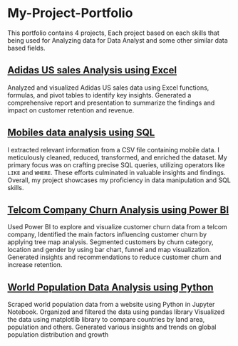 # My-Project-Portfolio
This portfolio contains 4 projects, Each project based on each skills that being used for Analyzing data for Data Analyst and some other similar data based fields.

## [Adidas US sales Analysis using Excel](https://github.com/VidhyabharathirajC/Excel-Project)
Analyzed and visualized Adidas US sales data using Excel functions, formulas, and pivot tables to identify key insights.
Generated a comprehensive report and presentation to summarize the findings and impact on customer retention and revenue.

## [Mobiles data analysis using SQL](https://github.com/VidhyabharathirajC/SQL-Project)
I extracted relevant information from a CSV file containing mobile data. I meticulously cleaned, reduced, transformed, and enriched
the dataset.
My primary focus was on crafting precise SQL queries, utilizing operators like `LIKE` and `WHERE`. These efforts culminated in
valuable insights and findings. Overall, my project showcases my proficiency in data manipulation and SQL skills.

## [Telcom Company Churn Analysis using Power BI](https://github.com/VidhyabharathirajC/Power-BI-Project)
Used Power BI to explore and visualize customer churn data from a telcom company, Identified the main factors
influencing customer churn by applying tree map analysis.
Segmented customers by churn category, location and gender by using bar chart, funnel and map visualization. Generated insights
and recommendations to reduce customer churn and increase retention.

## [World Population Data Analysis using Python](https://github.com/VidhyabharathirajC/Python-Project)
Scraped world population data from a website using Python in Jupyter Notebook. Organized and filtered the data using
pandas library
Visualized the data using matplotlib library to compare countries by land area, population and others. Generated various insights
and trends on global population distribution and growth
